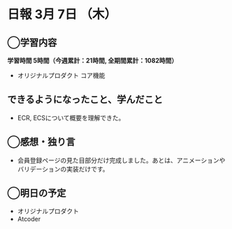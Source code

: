 # 日報  3月 7日 （木）

## ◯学習内容

**学習時間  5時間（今週累計：21時間, 全期間累計：1082時間）**

- オリジナルプロダクト コア機能

## できるようになったこと、学んだこと

- ECR, ECSについて概要を理解できた。

## ◯感想・独り言

- 会員登録ページの見た目部分だけ完成しました。あとは、アニメーションやバリデーションの実装だけです。

## ◯明日の予定

- オリジナルプロダクト
- Atcoder
